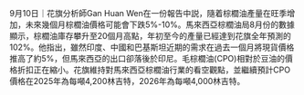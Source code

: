 9月10日｜花旗分析師Gan Huan Wen在一份報告中説，隨着棕櫚油產量在旺季增加，未來幾個月棕櫚油價格可能會下跌5%-10%。馬來西亞棕櫚油局8月份的數據顯示，棕櫚油庫存攀升至20個月高點，年初至今的產量已經達到花旗全年預測的102%。他指出，雖然印度、中國和巴基斯坦近期的需求在過去一個月將現貨價格推高了約5%，但馬來西亞的出口卻落後於印尼。毛棕櫚油(CPO)相對於豆油的價格折扣正在縮小。花旗維持對馬來西亞棕櫚油行業的看空觀點，並繼續預計CPO價格在2025年為每噸4,200林吉特，2026年為每噸4,000林吉特。